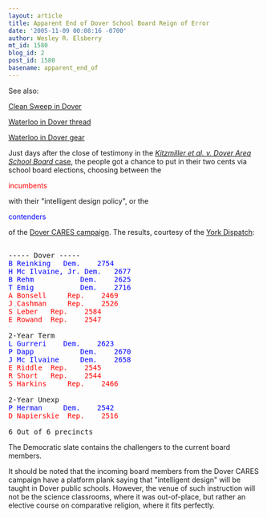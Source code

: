 ```yaml
---
layout: article
title: Apparent End of Dover School Board Reign of Error
date: '2005-11-09 00:08:16 -0700'
author: Wesley R. Elsberry
mt_id: 1580
blog_id: 2
post_id: 1580
basename: apparent_end_of
---
```

<aside>
See also:

[Clean Sweep in Dover](http://thequestionableauthority.blogspot.com/2005/11/clean-sweep-in-dover.html)

[Waterloo in Dover thread](http://www.pandasthumb.org/archives/2005/09/waterloo_in_dov.html)

[Waterloo in Dover gear](http://www.cafepress.com/aus_ed/837530)

</aside>

Just days after the close of testimony in the [_Kitzmiller et al. v. Dover Area School Board_ case](http://www.pandasthumb.org/archives/2005/09/waterloo_in_dov.html), the people got a chance to put in their two cents via school board elections, choosing between the 

<font color="red">incumbents</font>

 with their "intelligent design policy", or the 

<font color="blue">contenders</font>

 of the [Dover CARES campaign](http://www.dovercares.org/). The results, courtesy of the [York Dispatch](http://w2.yorkdispatch.com/elections/skuldist.html):


<pre>

----- Dover -----
<font color="blue">B Reinking 	Dem. 	2754</font>
<font color="blue">H Mc Ilvaine, Jr. Dem. 	2677</font>
<font color="blue">B Rehm 	        Dem. 	2625</font>
<font color="blue">T Emig 	        Dem. 	2716</font>
<font color="red">A Bonsell 	Rep. 	2469</font>
<font color="red">J Cashman 	Rep. 	2526</font>
<font color="red">S Leber 	Rep. 	2584</font>
<font color="red">E Rowand 	Rep. 	2547</font>

2-Year Term
<font color="blue">L Gurreri 	Dem. 	2623</font>
<font color="blue">P Dapp 	        Dem. 	2670</font>
<font color="blue">J Mc Ilvaine 	Dem. 	2658</font>
<font color="red">E Riddle 	Rep. 	2545</font>
<font color="red">R Short 	Rep. 	2544</font>
<font color="red">S Harkins 	Rep. 	2466</font>

2-Year Unexp
<font color="blue">P Herman 	Dem. 	2542</font>
<font color="red">D Napierskie 	Rep. 	2516</font>

6 Out of 6 precincts
</pre>


The Democratic slate contains the challengers to the current board members.

It should be noted that the incoming board members from the Dover CARES campaign have a platform plank saying that "intelligent design" will be taught in Dover public schools. However, the venue of such instruction will not be the science classrooms, where it was out-of-place, but rather an elective course on comparative religion, where it fits perfectly.
